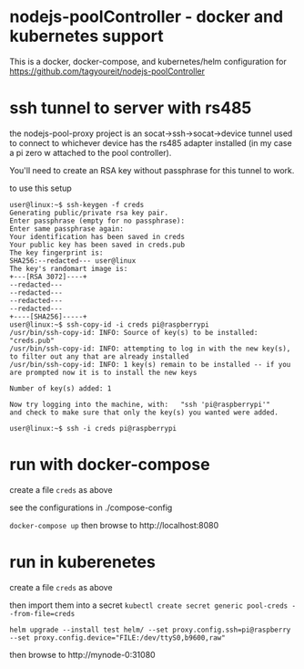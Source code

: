 # nodejs-poolController - docker and kubernetes support
This is a docker, docker-compose, and kubernetes/helm configuration for https://github.com/tagyoureit/nodejs-poolController 

# ssh tunnel to server with rs485
the nodejs-pool-proxy project is an socat->ssh->socat->device tunnel used to connect to whichever device has the
rs485 adapter installed (in my case a pi zero w attached to the pool controller).

You'll need to create an RSA key without passphrase for this tunnel to work.

to use this setup

```
user@linux:~$ ssh-keygen -f creds
Generating public/private rsa key pair.
Enter passphrase (empty for no passphrase):
Enter same passphrase again:
Your identification has been saved in creds
Your public key has been saved in creds.pub
The key fingerprint is:
SHA256:--redacted--- user@linux
The key's randomart image is:
+---[RSA 3072]----+
--redacted---
--redacted---
--redacted---
--redacted---
+----[SHA256]-----+
user@linux:~$ ssh-copy-id -i creds pi@raspberrypi
/usr/bin/ssh-copy-id: INFO: Source of key(s) to be installed: "creds.pub"
/usr/bin/ssh-copy-id: INFO: attempting to log in with the new key(s), to filter out any that are already installed
/usr/bin/ssh-copy-id: INFO: 1 key(s) remain to be installed -- if you are prompted now it is to install the new keys

Number of key(s) added: 1

Now try logging into the machine, with:   "ssh 'pi@raspberrypi'"
and check to make sure that only the key(s) you wanted were added.

user@linux:~$ ssh -i creds pi@raspberrypi

```

# run with docker-compose
create a file `creds` as above

see the configurations in ./compose-config

`docker-compose up`
then browse to http://localhost:8080

# run in kuberenetes
create a file `creds` as above

then import them into a secret
`kubectl create secret generic pool-creds --from-file=creds`

`helm upgrade --install test helm/ --set proxy.config.ssh=pi@raspberry --set proxy.config.device="FILE:/dev/ttyS0,b9600,raw"`

then browse to http://mynode-0:31080
